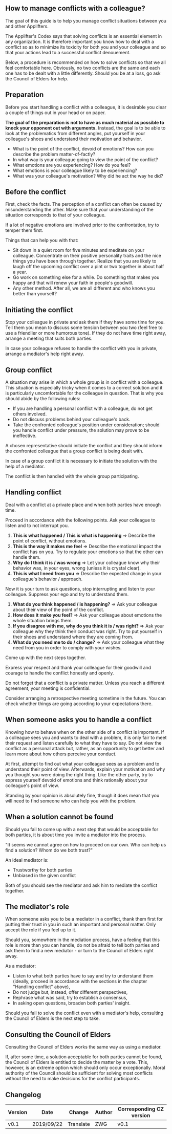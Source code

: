 ## How to manage conflicts with a colleague?

The goal of this guide is to help you manage conflict situations between you and other Applifters.

The Applifter's Codex says that solving conflicts is an essential element in any organization. It is therefore important you know how to deal with a conflict so as to minimize its toxicity for both you and your colleague and so that your actions lead to a successful conflict denouement.

Below, a procedure is recommended on how to solve conflicts so that we all feel comfortable here. Obviously, no two conflicts are the same and each one has to be dealt with a little differently. Should you be at a loss, go ask the Council of Elders for help. 

## Preparation

Before you start handling a conflict with a colleague, it is desirable you clear a couple of things out in your head or on paper.

**The goal of the preparation is not to have as much material as possible to knock your opponent out with arguments.** Instead, the goal is to be able to look at the problematics from different angles, put yourself in your colleague's shoes and understand their motivation and behavior.

- What is the point of the conflict, devoid of emotions? How can you describe the problem matter-of-factly?
- In what way is your colleague going to view the point of the conflict?
- What emotions are you experiencing? How do you feel?
- What emotions is your colleague likely to be experiencing?
- What was your colleague's motivation? Why did he act the way he did?

## Before the conflict

First, check the facts. The perception of a conflict can often be caused by misunderstanding the other. Make sure that your understanding of the situation corresponds to that of your colleague.

If a lot of negative emotions are involved prior to the confrontation, try to temper them first.

Things that can help you with that:

* Sit down in a quiet room for five minutes and meditate on your colleague. Concentrate on their positive personality traits and the nice things you have been through together. Realize that you are likely to laugh off the upcoming conflict over a pint or two together in about half a year.
* Go work on something else for a while. Do something that makes you happy and that will renew your faith in people's goodwill.
* Any other method. After all, we are all different and who knows you better than yourself?

## Initiating the conflict

Stop your colleague in private and ask them if they have some time for you. Tell them you mean to discuss some tension between you two (feel free to use a friendlier or more humorous tone). If they do not have time right away, arrange a meeting that suits both parties.

In case your colleague refuses to handle the conflict with you in private, arrange a mediator's help right away.

## Group conflict

A situation may arise in which a whole group is in conflict with a colleague. This situation is especially tricky when it comes to a correct solution and it is particularly uncomfortable for the colleague in question. That is why you should abide by the following rules:

* If you are handling a personal conflict with a colleague, do not get others involved.
* Do not discuss problems behind your colleague's back.
* Take the confronted colleague's position under consideration; should you handle conflict under pressure, the solution may prove to be ineffective.

A chosen representative should initiate the conflict and they should inform the confronted colleague that a group conflict is being dealt with.

In case of a group conflict it is necessary to initiate the solution with the help of a mediator.

The conflict is then handled with the whole group participating.

## Handling conflict

Deal with a conflict at a private place and when both parties have enough time.

Proceed in accordance with the following points. Ask your colleague to listen and to not interrupt you.

1. **This is what happened / This is what is happening** => Describe the point of conflict, without emotions.
2. **This is the way it makes me feel** => Describe the emotional impact the conflict has on you. Try to regulate your emotions so that the other can handle them.
3. **Why do I think it is / was wrong** => Let your colleague know why their behavior was, in your eyes, wrong (unless it is crystal clear).
4. **This is what I need from you** => Describe the expected change in your colleague's behavior / approach.

Now it is your turn to ask questions, stop interrupting and listen to your colleague. Suppress your ego and try to understand them.

1. **What do you think happened / is happening?** => Ask your colleague about their view of the point of the conflict.
2. **How does it make you feel?** => Ask your colleague about emotions the whole situation brings them.
3. **If you disagree with me, why do you think it is / was right?** => Ask your colleague why they think their conduct was right. Try to put yourself in their shoes and understand where they are coming from.
4. **What do you need me to do / change?** => Ask your colleague what they need from you in order to comply with your wishes.

Come up with the next steps together.

Express your respect and thank your colleague for their goodwill and courage to handle the conflict honestly and openly.

Do not forget that a conflict is a private matter. Unless you reach a different agreement, your meeting is confidential.

Consider arranging a retrospective meeting sometime in the future. You can check whether things are going according to your expectations there.

## When someone asks you to handle a conflict

Knowing how to behave when on the other side of a conflict is important. If a colleague sees you and wants to deal with a problem, it is only fair to meet their request and listen carefully to what they have to say. Do not view the conflict as a personal attack but, rather, as an opportunity to get better and learn more about how others perceive your conduct.

At first, attempt to find out what your colleague sees as a problem and to understand their point of view. Afterwards, explain your motivation and why you thought you were doing the right thing. Like the other party, try to express yourself devoid of emotions and think rationally about your colleague's point of view.

Standing by your opinion is absolutely fine, though it does mean that you will need to find someone who can help you with the problem.

## When a solution cannot be found

Should you fail to come up with a next step that would be acceptable for both parties, it is about time you invite a mediator into the process.

"It seems we cannot agree on how to proceed on our own. Who can help us find a solution? Whom do we both trust?"

An ideal mediator is:
* Trustworthy for both parties
* Unbiased in the given conflict

Both of you should see the mediator and ask him to mediate the conflict together.

## The mediator's role

When someone asks you to be a mediator in a conflict, thank them first for putting their trust in you in such an important and personal matter. Only accept the role if you feel up to it.

Should you, somewhere in the mediation process, have a feeling that this role is more than you can handle, do not be afraid to tell both parties and ask them to find a new mediator - or turn to the Council of Elders right away.

As a mediator:
* Listen to what both parties have to say and try to understand them (ideally, proceed in accordance with the sections in the chapter "Handling conflict" above),
* Do not judge but, instead, offer different perspectives,
* Rephrase what was said, try to establish a consensus,
* In asking open questions, broaden both parties' insight.

Should you fail to solve the conflict even with a mediator's help, consulting the Council of Elders is the next step to take.

## Consulting the Council of Elders

Consulting the Council of Elders works the same way as using a mediator.

If, after some time, a solution acceptable for both parties cannot be found, the Council of Elders is entitled to decide the matter by a vote. This, however, is an extreme option which should only occur exceptionally. Moral authority of the Council should be sufficient for solving most conflicts without the need to make decisions for the conflict participants.

## Changelog

| Version | Date       | Change    | Author | Corresponding CZ version |
| ------- | ---------- | --------- | ------ | ------------------------ |
| v0.1    | 2019/09/22 | Translate | ZWG    | v0.1                     |
